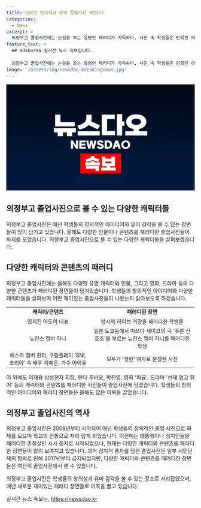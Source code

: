 ```yaml
---
title: 민희진 방시혁과 함께 졸업사진 찍었나?
categories:
  - News
excerpt: >
  의정부고 졸업사진에는 눈길을 끄는 유명인 패러디가 가득하다. 사진 속 학생들은 민희진 어도어 대표부터 방시혁 하이브 의장, 이재용 삼성그룹 회장, 판다 푸바오, 드라마와 영화 등의 인물과 작품들을 유쾌하게 패러디하며 이목을 집중시킨다. 또한, 유명 인물뿐만 아니라 영화와 드라마 등의 유명 작품들도 신선하게 재현하여 인기를 끌며 주목받는다. 이들 졸업사진은 각종 온라인 커뮤니티에서 뜨거운 반응을 얻으며 학교의 전통으로 자리매김하고 있다.
feature_text: >
  ## adskorea 실시간 뉴스 속보입니다.

  의정부고 졸업사진에는 눈길을 끄는 유명인 패러디가 가득하다. 사진 속 학생들은 민희진 어도어 대표부터 방시혁 하이브 의장, 이재용 삼성그룹 회장, 판다 푸바오, 드라마와 영화 등의 인물과 작품들을 유쾌하게 패러디하며 이목을 집중시킨다. 또한, 유명 인물뿐만 아니라 영화와 드라마 등의 유명 작품들도 신선하게 재현하여 인기를 끌며 주목받는다. 이들 졸업사진은 각종 온라인 커뮤니티에서 뜨거운 반응을 얻으며 학교의 전통으로 자리매김하고 있다.
image: '/assets/img/newsdao_breakingnews.jpg'
---
```


<p><img src="/assets/img/newsdao_breakingnews.jpg" alt="adskorea 속보" /></p>

<h2 data-ke-size="size26">의정부고 졸업사진으로 볼 수 있는 다양한 캐릭터들</h2>

<p data-ke-size="size16">의정부고 졸업사진은 매년 학생들의 창의적인 아이디어와 유머 감각을 볼 수 있는 장면들이 많이 담기고 있습니다. 올해도 다양한 인물이나 콘텐츠를 패러디한 졸업사진들이 화제를 모았습니다. 의정부고 졸업사진으로 볼 수 있는 다양한 캐릭터들을 살펴보겠습니다.</p>

<h2 data-ke-size="size26">다양한 캐릭터와 콘텐츠의 패러디</h2>

<p data-ke-size="size16">의정부고 졸업사진에는 올해도 다양한 유명 캐릭터와 인물, 그리고 영화, 드라마 등의 다양한 콘텐츠가 패러디된 장면들이 담겨있습니다. 학생들의 창의적인 아이디어와 다양한 캐릭터들을 살펴보며 어떤 재미있는 졸업사진들이 나왔는지 알아보도록 하겠습니다.</p>

<table>
  <tr>
    <td style="text-align: center; height: 17px;"><b>캐릭터/콘텐츠</b></td>
    <td style="text-align: center; height: 17px;"><b>패러디된 장면</b></td>
  </tr>
  <tr>
    <td style="text-align: center; height: 17px;">민희진 어도어 대표</td>
    <td style="text-align: center; height: 17px;">방시혁 하이브 의장을 패러디한 학생들</td>
  </tr>
  <tr>
    <td style="text-align: center; height: 17px;">뉴진스 멤버 하니</td>
    <td style="text-align: center; height: 17px;">일본 도쿄돔에서 마쓰다 세이코의 곡 '푸른 산호초'를 부르는 뉴진스 멤버 하니를 패러디한 학생</td>
  </tr>
  <tr>
    <td style="text-align: center; height: 17px;">에스파 멤버 윈터, 쿠팡플레이 ‘SNL 코리아’ 속 배우 지예은, 가수 아이유</td>
    <td style="text-align: center; height: 17px;">모두가 '핫한' 여자로 분장한 사진</td>
  </tr>
</table>

<p data-ke-size="size16">이 외에도 이재용 삼성전자 회장, 판다 푸바오, 박진영, 영화 '파묘', 드라마 '선재 업고 튀어' 등의 캐릭터와 콘텐츠를 패러디한 사진들이 졸업사진에 담겼습니다. 학생들의 창의적인 아이디어와 패러디 장면들은 올해도 많은 이목을 끌었습니다.</p>

<h2 data-ke-size="size26">의정부고 졸업사진의 역사</h2>

<p data-ke-size="size16">의정부고 졸업사진은 2009년부터 시작되어 매년 학생들의 창의적인 졸업 사진으로 화제를 모으며 학교의 전통으로 자리 잡게 되었습니다. 이전에는 대통령이나 정치인들을 패러디한 촌철살인 시사 풍자로 시작되었으나, 현재는 다양한 캐릭터와 콘텐츠를 패러디한 장면들이 많이 보여지고 있습니다. 과거 정치적 풍자를 담은 졸업사진은 일부 시민단체의 항의로 인해 2017년부터 금지되었지만, 다양한 캐릭터와 콘텐츠를 패러디한 장면들은 여전히 졸업사진에서 볼 수 있습니다.</p>

<p data-ke-size="size16">의정부고 졸업사진은 학생들의 창의성과 유머 감각을 볼 수 있는 장소로 자리잡았으며, 매년 새로운 재미있는 패러디 장면들로 이목을 끌고 있습니다.</p>
실시간 뉴스 속보는, <a href="https://newsdao.kr" rel="dofollow">https://newsdao.kr</a>


